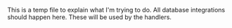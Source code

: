 This is a temp file to explain what I'm trying to do.
All database integrations should happen here. These will be used by the handlers.